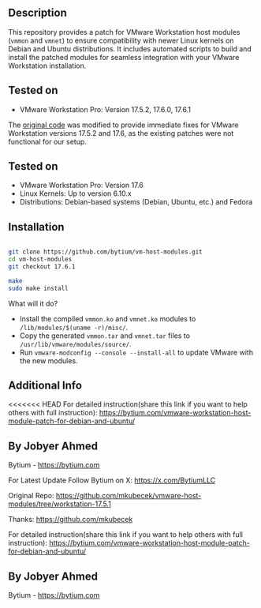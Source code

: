 
## Description

This repository provides a patch for VMware Workstation host modules (`vmmon` and `vmnet`) to ensure compatibility with newer Linux kernels on Debian and Ubuntu distributions. It includes automated scripts to build and install the patched modules for seamless integration with your VMware Workstation installation.


## Tested on

- VMware Workstation Pro: Version 17.5.2, 17.6.0, 17.6.1

The [original code](https://github.com/mkubecek/vmware-host-modules) was modified to provide immediate fixes for VMware Workstation versions 17.5.2 and 17.6, as the existing patches were not functional for our setup.

## Tested on

- VMware Workstation Pro: Version 17.6
- Linux Kernels: Up to version 6.10.x
- Distributions: Debian-based systems (Debian, Ubuntu, etc.) and Fedora

## Installation
```bash

git clone https://github.com/bytium/vm-host-modules.git
cd vm-host-modules
git checkout 17.6.1

make
sudo make install
```

What will it do?

- Install the compiled `vmmon.ko` and `vmnet.ko` modules to `/lib/modules/$(uname -r)/misc/`.
- Copy the generated `vmmon.tar` and `vmnet.tar` files to `/usr/lib/vmware/modules/source/`.
- Run `vmware-modconfig --console --install-all` to update VMware with the new modules.


## Additional Info
<<<<<<< HEAD
For detailed instruction(share this link if you want to help others with full instruction): https://bytium.com/vmware-workstation-host-module-patch-for-debian-and-ubuntu/


## By Jobyer Ahmed
Bytium - https://bytium.com

For Latest Update Follow Bytium on X: https://x.com/BytiumLLC

Original Repo: https://github.com/mkubecek/vmware-host-modules/tree/workstation-17.5.1

Thanks: https://github.com/mkubecek 

For detailed instruction(share this link if you want to help others with full instruction): https://bytium.com/vmware-workstation-host-module-patch-for-debian-and-ubuntu/



## By Jobyer Ahmed
Bytium - https://bytium.com
